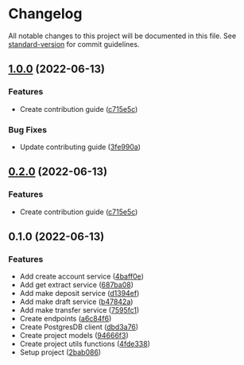# Changelog

All notable changes to this project will be documented in this file. See [standard-version](https://github.com/conventional-changelog/standard-version) for commit guidelines.

## [1.0.0](https://github.com/anapolima/bank-account/compare/v0.1.0...v1.0.0) (2022-06-13)


### Features

* Create contribution guide ([c715e5c](https://github.com/anapolima/bank-account/commit/c715e5ce20e6a8d3955c379c8f371fa3f10163e7))


### Bug Fixes

* Update contributing guide ([3fe990a](https://github.com/anapolima/bank-account/commit/3fe990a8d8242dba27fec37646a1cbfd5652a144))

## [0.2.0](https://github.com/anapolima/bank-account/compare/v0.1.0...v0.2.0) (2022-06-13)


### Features

* Create contribution guide ([c715e5c](https://github.com/anapolima/bank-account/commit/c715e5ce20e6a8d3955c379c8f371fa3f10163e7))


## 0.1.0 (2022-06-13)


### Features

* Add create account service ([4baff0e](https://github.com/anapolima/bank-account/commit/4baff0e83a2d2de1ac04950b9a32a549d37e7f96))
* Add get extract service ([687ba08](https://github.com/anapolima/bank-account/commit/687ba088ec353f04ad684f118954bb2fc45d451c))
* Add make deposit service ([d1394ef](https://github.com/anapolima/bank-account/commit/d1394efc038914b3c85cd1fd441323cca4fa696c))
* Add make draft service ([b47842a](https://github.com/anapolima/bank-account/commit/b47842a4a468b5b8c7d1818cc41db3af91a271a3))
* Add make transfer service ([7595fc1](https://github.com/anapolima/bank-account/commit/7595fc1a86bc0a773d90316140f923e51cef5ada))
* Create endpoints ([a6c84f6](https://github.com/anapolima/bank-account/commit/a6c84f610120c18c49fcfcf54eb533ebbeba1a0c))
* Create PostgresDB client ([dbd3a76](https://github.com/anapolima/bank-account/commit/dbd3a76776ff33b53da140166ecc36faa59ca3a1))
* Create project models ([94666f3](https://github.com/anapolima/bank-account/commit/94666f31a2c398e9592dd51bca61de6a6e003ebf))
* Create project utils functions ([4fde338](https://github.com/anapolima/bank-account/commit/4fde338d29aa61571d4509228fa335a7122472a2))
* Setup project ([2bab086](https://github.com/anapolima/bank-account/commit/2bab08605e44bd5356b2cc938cf0723f3fe3d53f))
